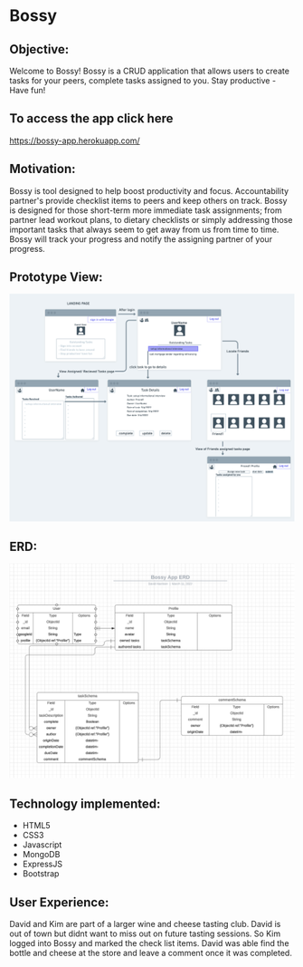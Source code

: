 # Bossy

## Objective:

Welcome to Bossy! Bossy is a CRUD application that allows users to create tasks for your peers, complete tasks assigned to you. Stay productive - Have fun!


## To access the app click here
https://bossy-app.herokuapp.com/


## Motivation:

Bossy is tool designed to help boost productivity and focus. Accountability partner's provide checklist items to peers and keep others on track. Bossy is designed for those short-term more immediate task assignments; from partner lead workout plans, to dietary checklists or simply addressing those important tasks that always seem to get away from us from time to time. Bossy will track your progress and notify the assigning partner of your progress.


## Prototype View:
![Bossy wireframe](imgs/Wireframe%20Bossy.png)


## ERD:
![Bossy ERD](imgs/ERD-BOSSY.png)

## Technology implemented:
- HTML5
- CSS3
- Javascript
- MongoDB
- ExpressJS
- Bootstrap

## User Experience:

David and Kim are part of a larger wine and cheese tasting club. David is out of town but didnt want to miss out on future tasting sessions. So Kim logged into Bossy and marked the check list items. David was able find the bottle and cheese at the store and leave a comment once it was completed.










